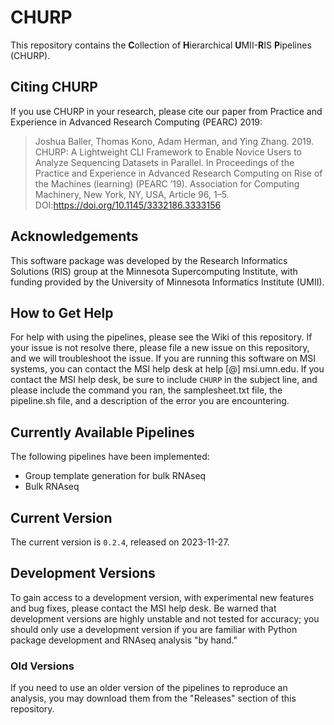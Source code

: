# CHURP
This repository contains the **C**ollection of **H**ierarchical **U**MII-**R**IS **P**ipelines (CHURP).

## Citing CHURP
If you use CHURP in your research, please cite our paper from Practice and Experience in Advanced Research Computing (PEARC) 2019:

>Joshua Baller, Thomas Kono, Adam Herman, and Ying Zhang. 2019. CHURP: A Lightweight CLI Framework to Enable Novice Users to Analyze Sequencing Datasets in Parallel. In Proceedings of the Practice and Experience in Advanced Research Computing on Rise of the Machines (learning) (PEARC ’19). Association for Computing Machinery, New York, NY, USA, Article 96, 1–5. DOI:https://doi.org/10.1145/3332186.3333156

## Acknowledgements
This software package was developed by the Research Informatics Solutions (RIS) group at the Minnesota Supercomputing Institute, with funding provided by the University of Minnesota Informatics Institute (UMII).

## How to Get Help
For help with using the pipelines, please see the Wiki of this repository. If your issue is not resolve there, please file a new issue on this repository, and we will troubleshoot the issue. If you are running this software on MSI systems, you can contact the MSI help desk at help [@] msi.umn.edu. If you contact the MSI help desk, be sure to include `CHURP` in the subject line, and please include the command you ran, the samplesheet.txt file, the pipeline.sh file, and a description of the error you are encountering.

## Currently Available Pipelines
The following pipelines have been implemented:

- Group template generation for bulk RNAseq
- Bulk RNAseq

## Current Version
The current version is `0.2.4`, released on 2023-11-27.

## Development Versions
To gain access to a development version, with experimental new features and bug fixes, please contact the MSI help desk. Be warned that development versions are highly unstable and not tested for accuracy; you should only use a development version if you are familiar with Python package development and RNAseq analysis "by hand."

### Old Versions
If you need to use an older version of the pipelines to reproduce an analysis,
you may download them from the "Releases" section of this repository.

